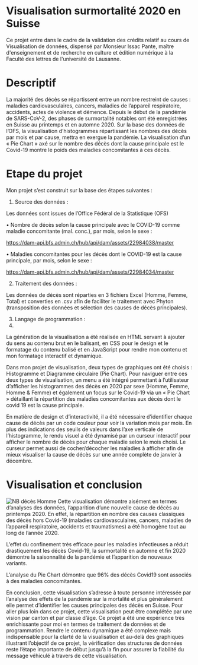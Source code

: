  # Visualisation surmortalité 2020 en Suisse  



Ce projet entre dans le cadre de la validation des crédits relatif au cours de Visualisation de données, dispensé par Monsieur Issac Pante, maître d'enseignement et de recherche en culture et édition numérique à la Faculté des lettres de l'université de Lausanne.

# Descriptif


La majorité des décès se répartissent entre un nombre restreint de causes : maladies cardiovasculaires, cancers, maladies de l’appareil respiratoire, accidents, actes de violence et démence. Depuis le début de la pandémie de SARS-CoV-2, des phases de surmortalité notables ont été enregistrées en Suisse au printemps et en automne 2020. 
Sur la base des données de l’OFS, la visualisation d’histogrammes répartissant les nombres des décès par mois et par cause, mettra en exergue la pandémie. La visualisation d’un « Pie Chart » axé sur le nombre des décès dont la cause principale est le Covid-19 montre le poids des maladies concomitantes à ces décès. 
 

# Etape du projet

Mon projet s’est construit sur la base des étapes suivantes : 

1.	Source des données :

Les données sont issues de l’Office Fédéral de la Statistique (OFS) 

•	Nombre de décès selon la cause principale avec le COVID-19 comme maladie concomitante (mal. conc.), par mois, selon le sexe :

  https://dam-api.bfs.admin.ch/hub/api/dam/assets/22984038/master

•	Maladies concomitantes pour les décès dont le COVID-19 est la cause principale, par mois, selon le sexe :

  https://dam-api.bfs.admin.ch/hub/api/dam/assets/22984034/master

2.	Traitement des données :

Les données de décès sont réparties en 3 fichiers Excel (Homme, Femme, Total) et converties en .csv afin de faciliter le traitement avec Phyton (transposition des données et sélection des causes de décès principales).  

3.	Langage de programmation :
4.	
La génération de la visualisation a été réalisée en HTML servant à ajouter du sens au contenu brut en le balisant, en CSS pour le design et le formatage du contenu balisé et en JavaScript pour rendre mon contenu et mon formatage interactif et dynamique. 

Dans mon projet de visualisation, deux types de graphiques ont été choisis : Histogramme et Diagramme circulaire (Pie Chart). 
Pour naviguer entre ces deux types de visualisation, un menu a été intégré permettant à l’utilisateur d’afficher les histogrammes des décès en 2020 par sexe (Homme, Femme, Homme & Femme) et également un focus sur le Covid-19 via un « Pie Chart » détaillant la répartition des maladies concomitantes aux décès dont le covid 19 est la cause principale. 

En matière de design et d’interactivité, il a été nécessaire d’identifier chaque cause de décès par un code couleur pour voir la variation mois par mois. En plus des indications des seuils de valeurs dans l’axe verticale de l’histogramme, le rendu visuel a été dynamisé par un curseur interactif pour afficher le nombre de décès pour chaque maladie selon le mois choisi. Le curseur permet aussi de cocher/décocher les maladies à afficher afin de mieux visualiser la cause de décès sur une année complète de janvier à décembre.


# Visualisation et conclusion
 
 ![NB décès Homme](https://user-images.githubusercontent.com/104840450/188247145-6977c13c-225b-4a56-92fb-5c6a5cc433d8.png)
Cette visualisation démontre aisément en termes d’analyses des données, l’apparition d’une nouvelle cause de décès au printemps 2020.  En effet, la répartition en nombre des causes classiques des décès hors Covid-19 (maladies cardiovasculaires, cancers, maladies de l’appareil respiratoire, accidents et traumatismes) a été homogène tout au long de l’année 2020.    


L’effet du confinement très efficace pour les maladies infectieuses a réduit drastiquement les décès Covid-19, la surmortalité en automne et fin 2020 démontre la saisonnalité de la pandémie et l’apparition de nouveaux variants. 

L’analyse du Pie Chart démontre que 96% des décès Covid19 sont associés à des maladies concomitantes. 


En conclusion, cette visualisation s’adresse à toute personne intéressée par l’analyse des effets de la pandémie sur la mortalité et plus généralement elle permet d’identifier les causes principales des décès en Suisse. Pour aller plus loin dans ce projet, cette visualisation peut être complétée par une vision par canton et par classe d’âge. 
Ce projet a été une expérience très enrichissante pour moi en termes de traitement de données et de programmation. Rendre le contenu dynamique a été complexe mais indispensable pour la clarté de la visualisation et au-delà des graphiques illustrant l’objectif de ce projet, la vérification des structures de données reste l’étape importante de début jusqu’à la fin pour assurer la fiabilité du message véhiculé à travers de cette visualisation.

